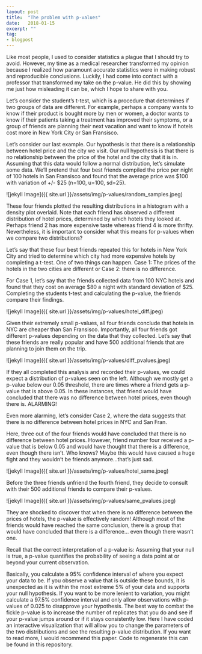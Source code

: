 ```yaml
---
layout: post
title:  "The problem with p-values"
date:   2018-01-15
excerpt: ""
tag:
- blogpost
---
```

Like most people, I used to consider statistics a plague that I should try to avoid. However, my time as a medical researcher transformed my opinion because I realized how paramount accurate statistics were in making robust and reproducible conclusions. Luckily, I had come into contact with a professor that transformed my take on the p-value. He did this by showing me just how misleading it can be, which I hope to share with you.

Let’s consider the student’s t-test, which is a procedure that determines if two groups of data are different. For example, perhaps a company wants to know if their product is bought more by men or women, a doctor wants to know if their patients taking a treatment has improved their symptoms, or a group of friends are planning their next vacation and want to know if hotels cost more in New York City or San Fransisco.

Let’s consider our last example. Our hypothesis is that there is a relationship between hotel price and the city we visit. Our null hypothesis is that there is no relationship between the price of the hotel and the city that it is in. Assuming that this data would follow a normal distribution, let’s simulate some data. We’ll pretend that four best friends compiled the price per night of 100 hotels in San Fransisco and found that the average price was $100 with variation of +/- $25 (n=100, u=100, sd=25).

![jekyll Image]({{ site.url }}/assets/img/p-values/random_samples.jpeg)

These four friends plotted the resulting distributions in a histogram with a density plot overlaid. Note that each friend has observed a different distribution of hotel prices, determined by which hotels they looked at. Perhaps friend 2 has more expensive taste whereas friend 4 is more thrifty. Nevertheless, it is important to consider what this means for p-values when we compare two distributions?

Let’s say that these four best friends repeated this for hotels in New York City and tried to determine which city had more expensive hotels by completing a t-test. One of two things can happen. Case 1: The prices of the hotels in the two cities are different or Case 2: there is no difference.

For Case 1, let’s say that the friends collected data from 100 NYC hotels and found that they cost on average $80 a night with standard deviation of $25. Completing the students t-test and calculating the p-value, the friends compare their findings.

![jekyll Image]({{ site.url }}/assets/img/p-values/hotel_diff.jpeg)

Given their extremely small p-values, all four friends conclude that hotels in NYC are cheaper than San Fransisco. Importantly, all four friends got different p-values depending on the data that they collected. Let’s say that these friends are really popular and have 500 additional friends that are planning to join them on the trip.

![jekyll Image]({{ site.url }}/assets/img/p-values/diff_pvalues.jpeg)

If they all completed this analysis and recorded their p-values, we could expect a distribution of p-values seen on the left. Although we mostly get a p-value below our 0.05 threshold, there are times where a friend gets a p-value that is above 0.05. In these instances, that friend would have concluded that there was no difference between hotel prices, even though there is. ALARMING!

Even more alarming, let’s consider Case 2, where the data suggests that there is no difference between hotel prices in NYC and San Fran.

Here, three out of the four friends would have concluded that there is no difference between hotel prices. However, friend number four received a p-value that is below 0.05 and would have thought that there is a difference, even though there isn’t. Who knows? Maybe this would have caused a huge fight and they wouldn’t be friends anymore…that’s just sad.

![jekyll Image]({{ site.url }}/assets/img/p-values/hotel_same.jpeg)

Before the three friends unfriend the fourth friend, they decide to consult with their 500 additional friends to compare their p-values.

![jekyll Image]({{ site.url }}/assets/img/p-values/same_pvalues.jpeg)

They are shocked to discover that when there is no difference between the prices of hotels, the p-value is effectively random! Although most of the friends would have reached the same conclusion, there is a group that would have concluded that there is a difference… even though there wasn’t one.

Recall that the correct interpretation of a p-value is: 
	Assuming that your null is true, a p-value quantifies the probability of seeing a data point at or beyond your current observation.

Basically, you calculate a 95% confidence interval of where you expect your data to be. If you observe a value that is outside these bounds, it is unexpected as it is within the most extreme 5% of your data and supports your null hypothesis. If you want to be more lenient to variation, you might calculate a 97.5% confidence interval and only allow observations with p-values of 0.025 to disapprove your hypothesis. The best way to combat the fickle p-value is to increase the number of replicates that you do and see if your p-value jumps around or if it stays consistently low. Here I have coded an interactive visualization that will allow you to change the parameters of the two distributions and see the resulting p-value distribution. If you want to read more, I would recommend this paper. Code to regenerate this can be found in this repository.